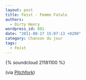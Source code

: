 ```yaml
---
layout: post
title: Feist - Femme Fatale
authors:
  - Dirty Henry
wordpress_id: 881
date: "2011-08-17 15:07:13 +0200"
category: Chanson du jour
tags:
  - Feist
---
```


{% soundcloud 21181100 %}

(via
[Pitchfork](http://pitchfork.com/news/43554-listen-feist-covers-the-velvet-underground/))
